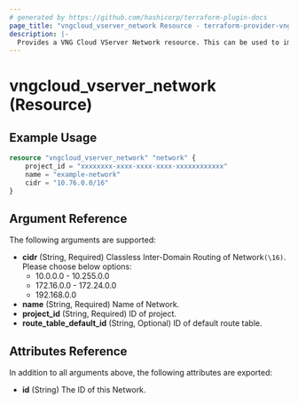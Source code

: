 ```yaml
---
# generated by https://github.com/hashicorp/terraform-plugin-docs
page_title: "vngcloud_vserver_network Resource - terraform-provider-vngcloud"
description: |-
  Provides a VNG Cloud VServer Network resource. This can be used to import, create, modify, and delete.
---
```


# vngcloud_vserver_network (Resource)



## Example Usage

```terraform
resource "vngcloud_vserver_network" "network" {
    project_id = "xxxxxxxx-xxxx-xxxx-xxxx-xxxxxxxxxxxx"
    name = "example-network"
    cidr = "10.76.0.0/16"
}
```

## Argument Reference

The following arguments are supported:

- **cidr** (String, Required) Classless Inter-Domain Routing of Network`(\16)`. Please choose below options:
  - 10.0.0.0 - 10.255.0.0
  - 172.16.0.0 - 172.24.0.0
  - 192.168.0.0
- **name** (String, Required) Name of Network.
- **project_id** (String, Required) ID of project.
- **route_table_default_id** (String, Optional) ID of default route table.

## Attributes Reference

In addition to all arguments above, the following attributes are exported:
- **id** (String) The ID of this Network.

